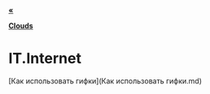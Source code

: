 [**«**](/index.md)

[**Clouds**](./Clouds/index.md)

# IT.Internet

[Как использовать гифки](Как использовать гифки.md)  
